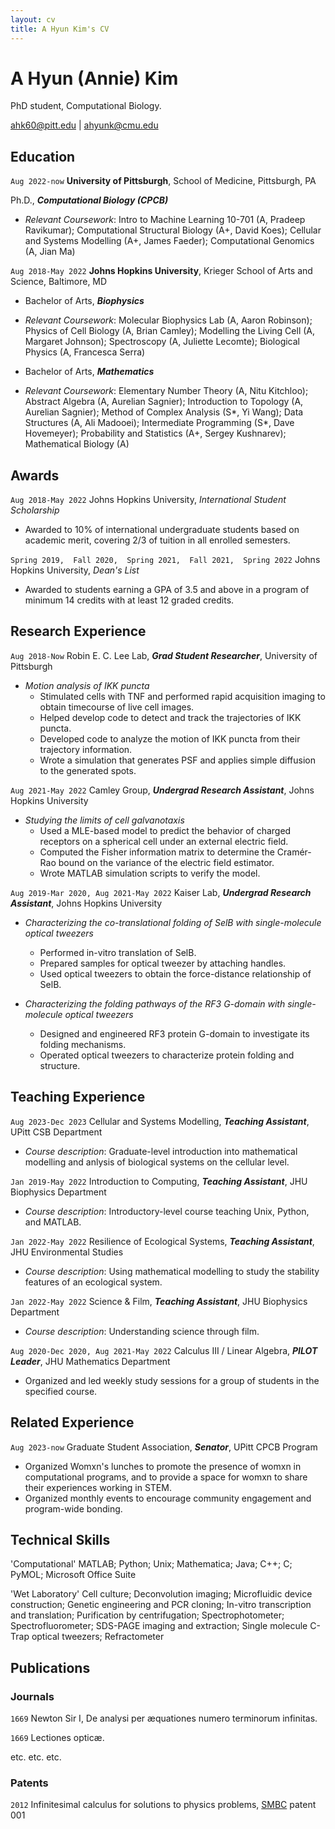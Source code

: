 ```yaml
---
layout: cv
title: A Hyun Kim's CV
---
```

# A Hyun (Annie) Kim
PhD student, Computational Biology.

<div id="aninifer.github.io/cv">
<a href="ahk60@pitt.edu">ahk60@pitt.edu</a>
| <a href="ahyunk@cmu.edu">ahyunk@cmu.edu</a>
</div>

## Education

`Aug 2022-now`
__University of Pittsburgh__, School of Medicine, Pittsburgh, PA

Ph.D., ***Computational Biology (CPCB)***

- *Relevant Coursework*: Intro to Machine Learning 10-701 (A, Pradeep Ravikumar); Computational Structural Biology (A+, David Koes); Cellular and Systems Modelling (A+, James Faeder); Computational Genomics (A, Jian Ma)

`Aug 2018-May 2022`
__Johns Hopkins University__, Krieger School of Arts and Science, Baltimore, MD

- Bachelor of Arts, ***Biophysics***

- *Relevant Coursework*: Molecular Biophysics Lab (A, Aaron Robinson); Physics of Cell Biology (A, Brian Camley); Modelling the Living Cell (A, Margaret Johnson); Spectroscopy (A, Juliette Lecomte); Biological Physics (A, Francesca Serra)

- Bachelor of Arts, ***Mathematics***
- *Relevant Coursework*: Elementary Number Theory (A, Nitu Kitchloo); Abstract Algebra (A, Aurelian Sagnier); Introduction to Topology (A, Aurelian Sagnier); Method of Complex Analysis (S*, Yi Wang); Data Structures (A, Ali Madooei); Intermediate Programming (S*, Dave Hovemeyer); Probability and Statistics (A+, Sergey Kushnarev); Mathematical Biology (A) 



## Awards

`Aug 2018-May 2022`
Johns Hopkins University, *International Student Scholarship*

- Awarded to 10% of international undergraduate students based on academic merit, covering 2/3 of tuition in all enrolled semesters.

`Spring 2019, 
Fall 2020, 
Spring 2021, 
Fall 2021, 
Spring 2022`
Johns Hopkins University, *Dean's List*

- Awarded to students earning a GPA of 3.5 and above in a program of minimum 14 credits with at least 12 graded credits.



## Research Experience

`Aug 2018-Now`
Robin E. C. Lee Lab, ***Grad Student Researcher***, University of Pittsburgh

- *Motion analysis of IKK puncta*
  * Stimulated cells with TNF and performed rapid acquisition imaging to obtain timecourse of live cell images.
  * Helped develop code to detect and track the trajectories of IKK puncta.
  * Developed code to analyze the motion of IKK puncta from their trajectory information.
  * Wrote a simulation that generates PSF and applies simple diffusion to the generated spots.

`Aug 2021-May 2022`
Camley Group, ***Undergrad Research Assistant***, Johns Hopkins University

- *Studying the limits of cell galvanotaxis*
  * Used a MLE-based model to predict the behavior of charged receptors on a spherical cell under an external electric field.
  * Computed the Fisher information matrix to determine the Cramér-Rao bound on the variance of the electric field estimator.
  * Wrote MATLAB simulation scripts to verify the model.

`Aug 2019-Mar 2020,
Aug 2021-May 2022`
Kaiser Lab, ***Undergrad Research Assistant***, Johns Hopkins University

- *Characterizing the co-translational folding of SelB with single-molecule optical tweezers*
  * Performed in-vitro translation of SelB.
  * Prepared samples for optical tweezer by attaching handles.
  * Used optical tweezers to obtain the force-distance relationship of SelB.

- *Characterizing the folding pathways of the RF3 G-domain with single-molecule optical tweezers*
  * Designed and engineered RF3 protein G-domain to investigate its folding mechanisms.
  * Operated optical tweezers to characterize protein folding and structure.



## Teaching Experience

`Aug 2023-Dec 2023`
Cellular and Systems Modelling, ***Teaching Assistant***, UPitt CSB Department

- *Course description*: Graduate-level introduction into mathematical modelling and anlysis of biological systems on the cellular level.

`Jan 2019-May 2022`
Introduction to Computing, ***Teaching Assistant***, JHU Biophysics Department

- *Course description*: Introductory-level course teaching Unix, Python, and MATLAB. 

`Jan 2022-May 2022`
Resilience of Ecological Systems, ***Teaching Assistant***, JHU Environmental Studies

- *Course description*: Using mathematical modelling to study the stability features of an ecological system.

`Jan 2022-May 2022`
Science & Film, ***Teaching Assistant***, JHU Biophysics Department

- *Course description*: Understanding science through film.

`Aug 2020-Dec 2020,
Aug 2021-May 2022`
Calculus III / Linear Algebra, ***PILOT Leader***, JHU Mathematics Department

- Organized and led weekly study sessions for a group of students in the specified course. 



## Related Experience

`Aug 2023-now`
Graduate Student Association, ***Senator***, UPitt CPCB Program

- Organized Womxn's lunches to promote the presence of womxn in computational programs, and to provide a space for womxn to share their experiences working in STEM. 
- Organized monthly events to encourage community engagement and program-wide bonding.



## Technical Skills

'Computational'
MATLAB; Python; Unix; Mathematica; Java; C++; C; PyMOL; Microsoft Office Suite

'Wet Laboratory'
Cell culture; Deconvolution imaging; Microfluidic device construction; Genetic engineering and PCR cloning; In-vitro transcription and translation; Purification by centrifugation; Spectrophotometer; Spectrofluorometer; SDS-PAGE imaging and extraction; Single molecule C-Trap optical tweezers; Refractometer


## Publications

<!-- A list is also available [online](http://scholar.google.co.uk/citations?user=LTOTl0YAAAAJ) -->

### Journals

`1669`
Newton Sir I, De analysi per æquationes numero terminorum infinitas. 

`1669`
Lectiones opticæ.

etc. etc. etc.

### Patents

`2012`
Infinitesimal calculus for solutions to physics problems, [SMBC](http://www.techdirt.com/articles/20121011/09312820678/if-patents-had-been-around-time-newton.shtml) patent 001




<!-- ### Footer

Last updated: May 2013 -->



